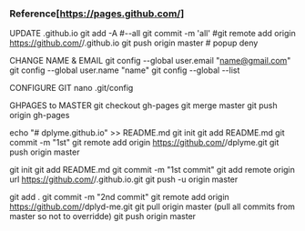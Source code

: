 ### Reference[https://pages.github.com/]

UPDATE <username>.github.io
 git add -A             #--all
 git commit -m 'all'
 #git remote add origin https://github.com/<username>/<username>.github.io
 git push origin master # popup deny 

CHANGE NAME & EMAIL
 git config --global user.email "name@gmail.com"
 git config --global user.name "name"
 git config --global --list

CONFIGURE GIT
 nano .git/config 

GHPAGES to MASTER
 git checkout gh-pages
 git merge master
 git push origin gh-pages

echo "# dplyme.github.io" >> README.md
git init
git add README.md
git commit -m "1st"
git remote add origin https://github.com/<username>/dplyme.git
git push origin master

git init
git add README.md
git commit -m "1st commit"
git add remote origin url https://github.com/<username>/<username>.github.io.git
git push -u origin master

git add .
git commit -m "2nd commit"
git remote add origin https://github.com/<username>/dplyd-me.git
git pull origin master (pull all commits from master so not to overridde)
git push origin master

